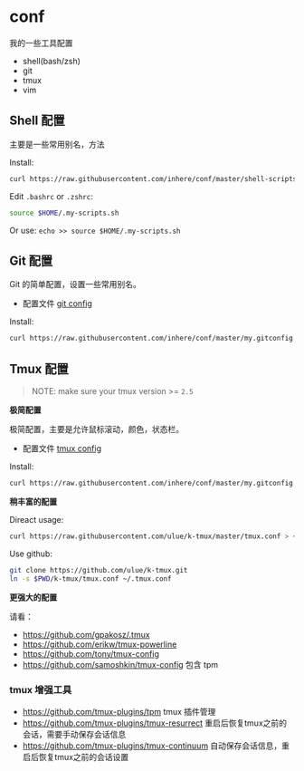 # conf

我的一些工具配置

- shell(bash/zsh)
- git
- tmux
- vim

## Shell 配置

主要是一些常用别名，方法

Install:

```bash
curl https://raw.githubusercontent.com/inhere/conf/master/shell-scripts.sh >> ~/.my-scripts.sh
```

Edit `.bashrc` or `.zshrc`: 

```bash
source $HOME/.my-scripts.sh
```

Or use: `echo >> source $HOME/.my-scripts.sh`

## Git 配置

Git 的简单配置，设置一些常用别名。

- 配置文件 [git config](my.gitconfig)

Install:

```bash
curl https://raw.githubusercontent.com/inhere/conf/master/my.gitconfig >> ~/.gitconfig
```

## Tmux 配置

> NOTE: make sure your tmux version >= `2.5`

**极简配置**

极简配置，主要是允许鼠标滚动，颜色，状态栏。

- 配置文件 [tmux config](tmux.conf)

Install:

```bash
curl https://raw.githubusercontent.com/inhere/conf/master/my.gitconfig >> ~/.tmux.conf
```

**稍丰富的配置**

Direact usage:

```bash
curl https://raw.githubusercontent.com/ulue/k-tmux/master/tmux.conf > ~/.tmux.conf
```

Use github:

```bash
git clone https://github.com/ulue/k-tmux.git
ln -s $PWD/k-tmux/tmux.conf ~/.tmux.conf
```

**更强大的配置**

请看：

- https://github.com/gpakosz/.tmux
- https://github.com/erikw/tmux-powerline
- https://github.com/tony/tmux-config
- https://github.com/samoshkin/tmux-config 包含 tpm

### tmux 增强工具

- https://github.com/tmux-plugins/tpm tmux 插件管理
- https://github.com/tmux-plugins/tmux-resurrect 重启后恢复tmux之前的会话，需要手动保存会话信息
- https://github.com/tmux-plugins/tmux-continuum 自动保存会话信息，重启后恢复tmux之前的会话设置





